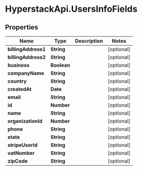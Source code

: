# HyperstackApi.UsersInfoFields

## Properties

Name | Type | Description | Notes
------------ | ------------- | ------------- | -------------
**billingAddress1** | **String** |  | [optional] 
**billingAddress2** | **String** |  | [optional] 
**business** | **Boolean** |  | [optional] 
**companyName** | **String** |  | [optional] 
**country** | **String** |  | [optional] 
**createdAt** | **Date** |  | [optional] 
**email** | **String** |  | [optional] 
**id** | **Number** |  | [optional] 
**name** | **String** |  | [optional] 
**organizationId** | **Number** |  | [optional] 
**phone** | **String** |  | [optional] 
**state** | **String** |  | [optional] 
**stripeUserId** | **String** |  | [optional] 
**vatNumber** | **String** |  | [optional] 
**zipCode** | **String** |  | [optional] 


